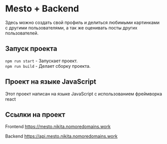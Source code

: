 # Mesto + Backend

Здесь можно создать свой профиль и делиться любимыми картинками с другими пользователями, а так же оценивать посты других пользователей.

## Запуск проекта

`npm run start` - Запускает проект.  
`npm run build` - Делает сборку проекта.

## Проект на языке JavaScript

Этот проект написан на языке JavaScript с использованием фреймворка react

## Ссылки на проект

Frontend https://mesto.nikita.nomoredomains.work

Backend https://api.mesto.nikita.nomoredomains.work
